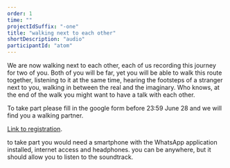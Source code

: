 ```yaml
---
order: 1
time: ""
projectIdSuffix: "-one"
title: "walking next to each other"
shortDescription: "audio"
participantId: "atom"
---
```


We are now walking next to each other, each of us recording this journey for two of you. Both of you will be far, yet you will be able to walk this route together, listening to it at the same time, hearing the footsteps of a stranger next to you, walking in between the real and the imaginary. Who knows, at the end of the walk you might want to have a talk with each other.

To take part please fill in the google form before 23:59 June 28 and we will find you a walking partner.

[Link to registration](https://docs.google.com/forms/d/e/1FAIpQLScdCdL1qXLbpeN54v_GW9vBZWtEqz6_QbHCi4YC7GiB_OW__A/viewform?usp=sf_link).

to take part you would need a smartphone with the WhatsApp application installed, internet access and headphones. you can be anywhere, but it should allow you to listen to the soundtrack.
